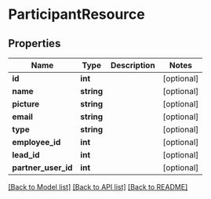 # ParticipantResource

## Properties
Name | Type | Description | Notes
------------ | ------------- | ------------- | -------------
**id** | **int** |  | [optional] 
**name** | **string** |  | [optional] 
**picture** | **string** |  | [optional] 
**email** | **string** |  | [optional] 
**type** | **string** |  | [optional] 
**employee_id** | **int** |  | [optional] 
**lead_id** | **int** |  | [optional] 
**partner_user_id** | **int** |  | [optional] 

[[Back to Model list]](../README.md#documentation-for-models) [[Back to API list]](../README.md#documentation-for-api-endpoints) [[Back to README]](../README.md)


